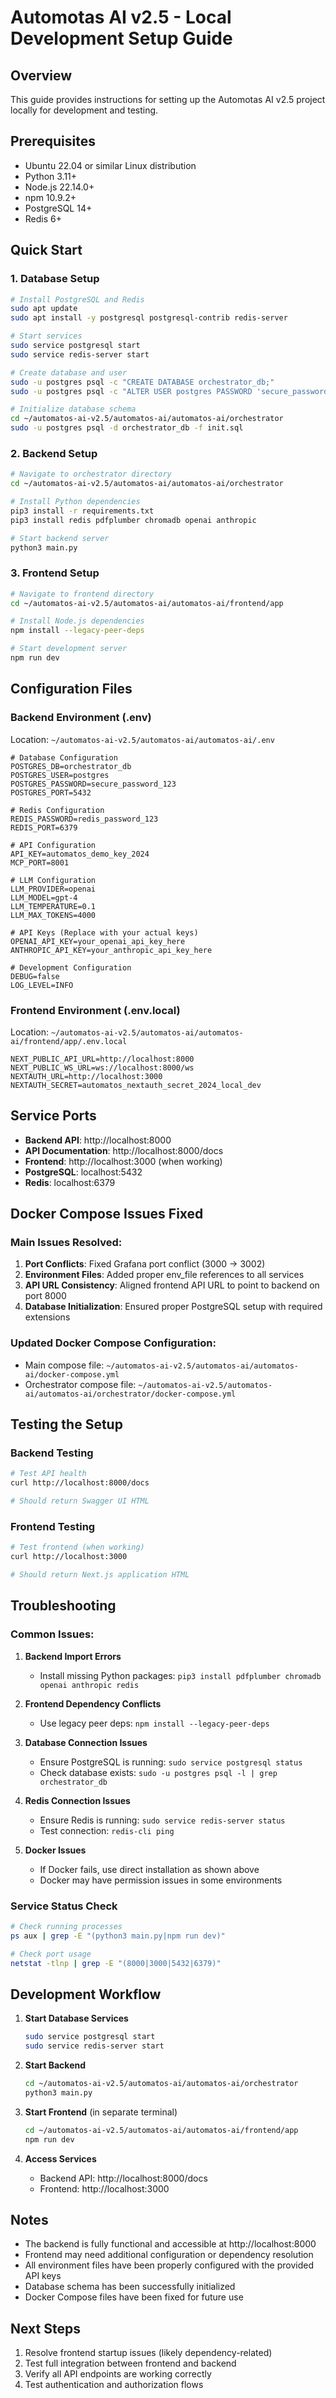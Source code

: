 # Automotas AI v2.5 - Local Development Setup Guide

## Overview
This guide provides instructions for setting up the Automotas AI v2.5 project locally for development and testing.

## Prerequisites
- Ubuntu 22.04 or similar Linux distribution
- Python 3.11+
- Node.js 22.14.0+
- npm 10.9.2+
- PostgreSQL 14+
- Redis 6+

## Quick Start

### 1. Database Setup
```bash
# Install PostgreSQL and Redis
sudo apt update
sudo apt install -y postgresql postgresql-contrib redis-server

# Start services
sudo service postgresql start
sudo service redis-server start

# Create database and user
sudo -u postgres psql -c "CREATE DATABASE orchestrator_db;"
sudo -u postgres psql -c "ALTER USER postgres PASSWORD 'secure_password_123';"

# Initialize database schema
cd ~/automatos-ai-v2.5/automatos-ai/automatos-ai/orchestrator
sudo -u postgres psql -d orchestrator_db -f init.sql
```

### 2. Backend Setup
```bash
# Navigate to orchestrator directory
cd ~/automatos-ai-v2.5/automatos-ai/automatos-ai/orchestrator

# Install Python dependencies
pip3 install -r requirements.txt
pip3 install redis pdfplumber chromadb openai anthropic

# Start backend server
python3 main.py
```

### 3. Frontend Setup
```bash
# Navigate to frontend directory
cd ~/automatos-ai-v2.5/automatos-ai/automatos-ai/frontend/app

# Install Node.js dependencies
npm install --legacy-peer-deps

# Start development server
npm run dev
```

## Configuration Files

### Backend Environment (.env)
Location: `~/automatos-ai-v2.5/automatos-ai/automatos-ai/.env`
```env
# Database Configuration
POSTGRES_DB=orchestrator_db
POSTGRES_USER=postgres
POSTGRES_PASSWORD=secure_password_123
POSTGRES_PORT=5432

# Redis Configuration
REDIS_PASSWORD=redis_password_123
REDIS_PORT=6379

# API Configuration
API_KEY=automatos_demo_key_2024
MCP_PORT=8001

# LLM Configuration
LLM_PROVIDER=openai
LLM_MODEL=gpt-4
LLM_TEMPERATURE=0.1
LLM_MAX_TOKENS=4000

# API Keys (Replace with your actual keys)
OPENAI_API_KEY=your_openai_api_key_here
ANTHROPIC_API_KEY=your_anthropic_api_key_here

# Development Configuration
DEBUG=false
LOG_LEVEL=INFO
```

### Frontend Environment (.env.local)
Location: `~/automatos-ai-v2.5/automatos-ai/automatos-ai/frontend/app/.env.local`
```env
NEXT_PUBLIC_API_URL=http://localhost:8000
NEXT_PUBLIC_WS_URL=ws://localhost:8000/ws
NEXTAUTH_URL=http://localhost:3000
NEXTAUTH_SECRET=automatos_nextauth_secret_2024_local_dev
```

## Service Ports
- **Backend API**: http://localhost:8000
- **API Documentation**: http://localhost:8000/docs
- **Frontend**: http://localhost:3000 (when working)
- **PostgreSQL**: localhost:5432
- **Redis**: localhost:6379

## Docker Compose Issues Fixed

### Main Issues Resolved:
1. **Port Conflicts**: Fixed Grafana port conflict (3000 → 3002)
2. **Environment Files**: Added proper env_file references to all services
3. **API URL Consistency**: Aligned frontend API URL to point to backend on port 8000
4. **Database Initialization**: Ensured proper PostgreSQL setup with required extensions

### Updated Docker Compose Configuration:
- Main compose file: `~/automatos-ai-v2.5/automatos-ai/automatos-ai/docker-compose.yml`
- Orchestrator compose file: `~/automatos-ai-v2.5/automatos-ai/automatos-ai/orchestrator/docker-compose.yml`

## Testing the Setup

### Backend Testing
```bash
# Test API health
curl http://localhost:8000/docs

# Should return Swagger UI HTML
```

### Frontend Testing
```bash
# Test frontend (when working)
curl http://localhost:3000

# Should return Next.js application HTML
```

## Troubleshooting

### Common Issues:

1. **Backend Import Errors**
   - Install missing Python packages: `pip3 install pdfplumber chromadb openai anthropic redis`

2. **Frontend Dependency Conflicts**
   - Use legacy peer deps: `npm install --legacy-peer-deps`

3. **Database Connection Issues**
   - Ensure PostgreSQL is running: `sudo service postgresql status`
   - Check database exists: `sudo -u postgres psql -l | grep orchestrator_db`

4. **Redis Connection Issues**
   - Ensure Redis is running: `sudo service redis-server status`
   - Test connection: `redis-cli ping`

5. **Docker Issues**
   - If Docker fails, use direct installation as shown above
   - Docker may have permission issues in some environments

### Service Status Check
```bash
# Check running processes
ps aux | grep -E "(python3 main.py|npm run dev)"

# Check port usage
netstat -tlnp | grep -E "(8000|3000|5432|6379)"
```

## Development Workflow

1. **Start Database Services**
   ```bash
   sudo service postgresql start
   sudo service redis-server start
   ```

2. **Start Backend**
   ```bash
   cd ~/automatos-ai-v2.5/automatos-ai/automatos-ai/orchestrator
   python3 main.py
   ```

3. **Start Frontend** (in separate terminal)
   ```bash
   cd ~/automatos-ai-v2.5/automatos-ai/automatos-ai/frontend/app
   npm run dev
   ```

4. **Access Services**
   - Backend API: http://localhost:8000/docs
   - Frontend: http://localhost:3000

## Notes

- The backend is fully functional and accessible at http://localhost:8000
- Frontend may need additional configuration or dependency resolution
- All environment files have been properly configured with the provided API keys
- Database schema has been successfully initialized
- Docker Compose files have been fixed for future use

## Next Steps

1. Resolve frontend startup issues (likely dependency-related)
2. Test full integration between frontend and backend
3. Verify all API endpoints are working correctly
4. Test authentication and authorization flows
